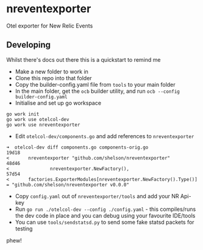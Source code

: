 # nreventexporter
Otel exporter for New Relic Events

## Developing

Whilst there's docs out there this is a quickstart to remind me

- Make a new folder to work in
- Clone this repo into that folder
- Copy the builder-config.yaml file from `tools` to your main folder
- In the main folder, get the `ocb` builder utility, and run `ocb --config builder-config.yaml`
- Initialise and set up go workspace
```
go work init
go work use otelcol-dev
go work use nreventexporter
```
- Edit `otelcol-dev/components.go` and add references to `nreventexporter`
```
➜  otelcol-dev diff components.go components-orig.go 
19d18
<       nreventexporter "github.com/shelson/nreventexporter"
48d46
<               nreventexporter.NewFactory(),
57d54
<       factories.ExporterModules[nreventexporter.NewFactory().Type()] = "github.com/shelson/nreventexporter v0.0.0"
```
- Copy `config.yaml` out of `nreventexporter/tools` and add your NR Api-key
- Run `go run ./otelcol-dev --config ./config.yaml` - this compiles/runs the dev code in place and you can debug using your favourite IDE/tools
- You can use `tools/sendstatsd.py` to send some fake statsd packets for testing

phew!

